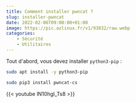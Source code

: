 ```yaml
---
title: Comment installer pwncat ?
slug: installer-pwncat
date: 2022-02-06T09:00:00+01:00
image: https://pic.azlinux.fr/v1/93832/raw.webp
categories:
    - Sécurité
    - Utilitaires
---
```


Tout d'abord, vous devez installer `python3-pip` :

```bash
sudo apt install -y python3-pip
```

```bash
sudo pip3 install pwncat-cs
```

{{< youtube lN10hgl_Ts8 >}}
